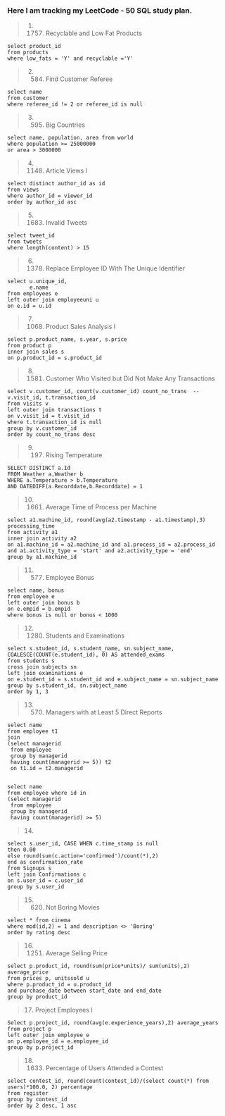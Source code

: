 ### Here I am tracking my LeetCode - 50 SQL study plan.

> 1. 1757. Recyclable and Low Fat Products
```
select product_id
from products
where low_fats = 'Y' and recyclable ='Y'
```

> 2. 584. Find Customer Referee
```
select name
from customer
where referee_id != 2 or referee_id is null
```

> 3. 595. Big Countries

```
select name, population, area from world
where population >= 25000000 
or area > 3000000
```

> 4. 1148. Article Views I

```
select distinct author_id as id
from views
where author_id = viewer_id
order by author_id asc
```

> 5. 1683. Invalid Tweets

```
select tweet_id
from tweets
where length(content) > 15
```

> 6. 1378. Replace Employee ID With The Unique Identifier

```
select u.unique_id,
       e.name
from employees e
left outer join employeeuni u
on e.id = u.id
```

> 7. 1068. Product Sales Analysis I

```
select p.product_name, s.year, s.price
from product p
inner join sales s
on p.product_id = s.product_id
```

> 8. 1581. Customer Who Visited but Did Not Make Any Transactions

```
select v.customer_id, count(v.customer_id) count_no_trans  -- v.visit_id, t.transaction_id
from visits v
left outer join transactions t
on v.visit_id = t.visit_id
where t.transaction_id is null
group by v.customer_id
order by count_no_trans desc
```

> 9. 197. Rising Temperature

```
SELECT DISTINCT a.Id
FROM Weather a,Weather b
WHERE a.Temperature > b.Temperature
AND DATEDIFF(a.Recorddate,b.Recorddate) = 1
```

> 10. 1661. Average Time of Process per Machine

```
select a1.machine_id, round(avg(a2.timestamp - a1.timestamp),3) processing_time
from activity a1
inner join activity a2
on a1.machine_id = a2.machine_id and a1.process_id = a2.process_id
and a1.activity_type = 'start' and a2.activity_type = 'end'
group by a1.machine_id
```

> 11. 577. Employee Bonus

```
select name, bonus
from employee e
left outer join bonus b
on e.empid = b.empid
where bonus is null or bonus < 1000
```

> 12. 1280. Students and Examinations

```
select s.student_id, s.student_name, sn.subject_name, COALESCE(COUNT(e.student_id), 0) AS attended_exams
from students s
cross join subjects sn  
left join examinations e
on e.student_id = s.student_id and e.subject_name = sn.subject_name
group by s.student_id, sn.subject_name
order by 1, 3
```

> 13. 570. Managers with at Least 5 Direct Reports

```
select name 
from employee t1
join
(select managerid
 from employee
 group by managerid
 having count(managerid >= 5)) t2
 on t1.id = t2.managerid


select name 
from employee where id in 
(select managerid
 from employee
 group by managerid
 having count(managerid) >= 5)
```

> 14. 
```
select s.user_id, CASE WHEN c.time_stamp is null
then 0.00
else round(sum(c.action='confirmed')/count(*),2)
end as confirmation_rate
from Signups s
left join Confirmations c
on s.user_id = c.user_id
group by s.user_id
```

> 15. 620. Not Boring Movies

```
select * from cinema
where mod(id,2) = 1 and description <> 'Boring'
order by rating desc
```

> 16. 1251. Average Selling Price

```
select p.product_id, round(sum(price*units)/ sum(units),2) average_price 
from prices p, unitssold u
where p.product_id = u.product_id
and purchase_date between start_date and end_date
group by product_id
```

> 17. Project Employees I

```
Select p.project_id, round(avg(e.experience_years),2) average_years 
from project p
left outer join employee e
on p.employee_id = e.employee_id
group by p.project_id
```

>18. 1633. Percentage of Users Attended a Contest

```
select contest_id, round(count(contest_id)/(select count(*) from users)*100.0, 2) percentage 
from register
group by contest_id
order by 2 desc, 1 asc
```

